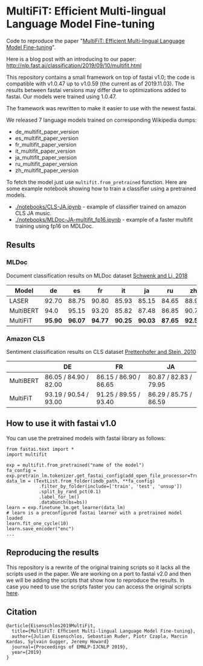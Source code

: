 
# MultiFiT: Efficient Multi-lingual Language Model Fine-tuning
Code to reproduce the paper "[MultiFiT: Efficient Multi-lingual Language Model Fine-tuning](https://arxiv.org/abs/1909.04761)".

Here is a blog post with an introducing to our paper: http://nlp.fast.ai/classification/2019/09/10/multifit.html 

This repository contains a small framework on top of fastai v1.0; the code is compatible with v1.0.47 up to v1.0.59 (the current as of 2019.11.03). 
The results between fastai versions may differ due to optimizations added to fastai. Our models were trained using 1.0.47.

The framework was rewritten to make it easier to use with the newest fastai.

We released 7 language models trained on corresponding Wikipedia dumps:
   - de_multifit_paper_version
   - es_multifit_paper_version
   - fr_multifit_paper_version
   - it_multifit_paper_version
   - ja_multifit_paper_version
   - ru_multifit_paper_version
   - zh_multifit_paper_version
   
To fetch the model just use `multifit.from_pretrained` function. 
Here are some example notebook showing how to train a classifier using a pretrained models.
- [./notebooks/CLS-JA.ipynb](./notebooks/CLS-JA.ipynb) - example of classifier trained on amazon CLS JA music.
- [./notebooks/MLDoc-JA-multifit_fp16.ipynb](./notebooks/MLDoc-JA-multifit_fp16.ipynb) - example of a faster multifit training using fp16 on MDLDoc.

## Results
### MLDoc 
Document classification results on MLDoc dataset [Schwenk and Li, 2018](https://arxiv.org/abs/1805.09821)

| Model          |   de      |   es      |   fr      |   it      |   ja      |   ru      |   zh       |
|----------------|-----------|-----------|-----------|-----------|-----------|-----------|------------|
|LASER           |   92.70   |   88.75   |   90.80   |   85.93   |   85.15   |   84.65   |  88.98     |
| MultiBERT      |   94.0    |   95.15   |   93.20   |   85.82   |   87.48   |   86.85   |  90.72     |
| MultiFiT       | **95.90** | **96.07** | **94.77** | **90.25** | **90.03** |  **87.65**| **92.52**  |

### Amazon CLS
Sentiment classification results on CLS dataset [Prettenhofer and Stein, 2010](https://dl.acm.org/citation.cfm?doid=2036264.2036277)

|          |         DE            |          FR           |               JA     |
|----------|-----------------------|-----------------------|----------------------|
| MultiBERT| 86.05 / 84.90 / 82.00 | 86.15 / 86.90 / 86.65 | 80.87 / 82.83 / 79.95|
| MultiFiT | 93.19 / 90.54 / 93.00 | 91.25 / 89.55 / 93.40 | 86.29 / 85.75 / 86.59|


## How to use it with fastai v1.0
You can use the pretrained models with fastai library as follows:
```
from fastai.text import *
import multifit

exp = multifit.from_pretrained("name of the model")
fa_config =  exp.pretrain_lm.tokenizer.get_fastai_config(add_open_file_processor=True)
data_lm = (TextList.from_folder(imdb_path, **fa_config)
            .filter_by_folder(include=['train', 'test', 'unsup']) 
            .split_by_rand_pct(0.1)
            .label_for_lm()           
            .databunch(bs=bs))
learn = exp.finetune_lm.get_learner(data_lm)  
# learn is a preconfigured fastai learner with a pretrained model loaded
learn.fit_one_cycle(10)
learn.save_encoder("enc")
...
```

## Reproducing the results
This repository is a rewrite of the original training scripts so it lacks all the scripts used in the paper. 
We are working on a port to fastai v2.0 and then we will be adding the scripts that show how to reproduce the results. 
In case you need to use the scripts faster you can access the original scripts [here](https://github.com/n-waves/multifit/tree/ulmfit-multilingual-original-scripts).

## Citation 
```
@article{Eisenschlos2019MultiFit,
  title={MultiFiT: Efﬁcient Multi-lingual Language Model Fine-tuning},
  author={Julian Eisenschlos, Sebastian Ruder, Piotr Czapla, Marcin Kardas, Sylvain Gugger, Jeremy Howard}
  journal={Proceedings of EMNLP-IJCNLP 2019},
  year={2019}
} 
```